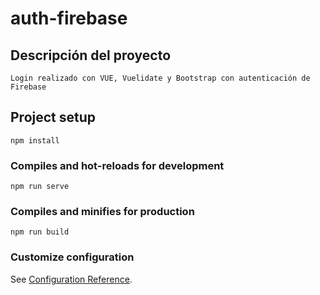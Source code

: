 # auth-firebase

## Descripción del proyecto
```
Login realizado con VUE, Vuelidate y Bootstrap con autenticación de Firebase
```

## Project setup
```
npm install
```

### Compiles and hot-reloads for development
```
npm run serve
```

### Compiles and minifies for production
```
npm run build
```

### Customize configuration
See [Configuration Reference](https://cli.vuejs.org/config/).
